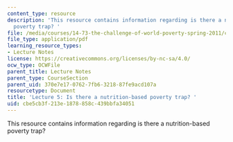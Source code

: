```yaml
---
content_type: resource
description: 'This resource contains information regarding is there a nutrition-based
  poverty trap? '
file: /media/courses/14-73-the-challenge-of-world-poverty-spring-2011/cbe5cb3f213e1878858c439bbfa34051_MIT14_73S11_Lec5_slides.pdf
file_type: application/pdf
learning_resource_types:
- Lecture Notes
license: https://creativecommons.org/licenses/by-nc-sa/4.0/
ocw_type: OCWFile
parent_title: Lecture Notes
parent_type: CourseSection
parent_uid: 370e7e17-0762-7fb6-3218-87fe9acd107a
resourcetype: Document
title: 'Lecture 5: Is there a nutrition-based poverty trap? '
uid: cbe5cb3f-213e-1878-858c-439bbfa34051
---
```

This resource contains information regarding is there a nutrition-based poverty trap? 